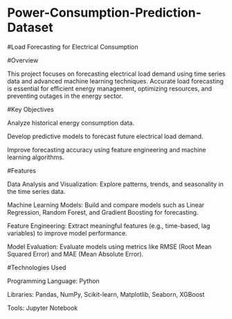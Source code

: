 # Power-Consumption-Prediction-Dataset

#Load Forecasting for Electrical Consumption

#Overview

This project focuses on forecasting electrical load demand using time series data and advanced machine learning techniques. Accurate load forecasting is essential for efficient energy management, optimizing resources, and preventing outages in the energy sector.

#Key Objectives

Analyze historical energy consumption data.

Develop predictive models to forecast future electrical load demand.

Improve forecasting accuracy using feature engineering and machine learning algorithms.

#Features

Data Analysis and Visualization: Explore patterns, trends, and seasonality in the time series data.

Machine Learning Models: Build and compare models such as Linear Regression, Random Forest, and Gradient Boosting for forecasting.

Feature Engineering: Extract meaningful features (e.g., time-based, lag variables) to improve model performance.

Model Evaluation: Evaluate models using metrics like RMSE (Root Mean Squared Error) and MAE (Mean Absolute Error).

#Technologies Used

Programming Language: Python

Libraries: Pandas, NumPy, Scikit-learn, Matplotlib, Seaborn, XGBoost

Tools: Jupyter Notebook














